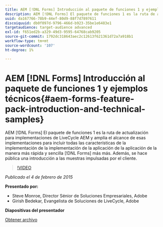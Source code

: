 ```yaml
---
title: AEM [!DNL Forms] Introducción al paquete de funciones 1 y ejemplos técnicos
description: AEM [!DNL Forms] El paquete de funciones 1 es la ruta de actualización para implementaciones de LiveCycle AEM y amplía el alcance de esas implementaciones para incluir todas las características de la implementación de la implementación de la aplicación de la aplicación de la manera más rápida y sencilla [!DNL Forms] más más. Además, se hace pública una introducción a las muestras impulsadas por el cliente.
uuid: da167766-78b9-44ef-80d9-88f7d7897611
discoiquuid: db0f097d-9796-466d-b923-35be1e6483e1
targetaudience: target-audience advanced
exl-id: f651ed2b-a329-49d3-9595-64768cab9205
source-git-commit: 1792dc318643aec2c12613f621361d72a7a918b1
workflow-type: tm+mt
source-wordcount: '107'
ht-degree: 1%

---
```


# AEM [!DNL Forms] Introducción al paquete de funciones 1 y ejemplos técnicos{#aem-forms-feature-pack-introduction-and-technical-samples}

AEM [!DNL Forms] El paquete de funciones 1 es la ruta de actualización para implementaciones de LiveCycle AEM y amplía el alcance de esas implementaciones para incluir todas las características de la implementación de la implementación de la aplicación de la aplicación de la manera más rápida y sencilla [!DNL Forms] más más. Además, se hace pública una introducción a las muestras impulsadas por el cliente.

>[!VIDEO](https://video.tv.adobe.com/v/19380/?quality=9)

*Publicado el 4 de febrero de 2015*

**Presentado por:**

* Steve Monroe, Director Sénior de Soluciones Empresariales, Adobe
* Girish Bedekar, Evangelista de Soluciones de LiveCycle, Adobe

**Diapositivas del presentador**

[Obtener archivo](assets/aem-forms-fp1-2015-0204.pdf)
<!--
[Get back to the Overview](https://helpx.adobe.com/experience-manager/kt/eseminars/gems/aem-index.html)
-->

